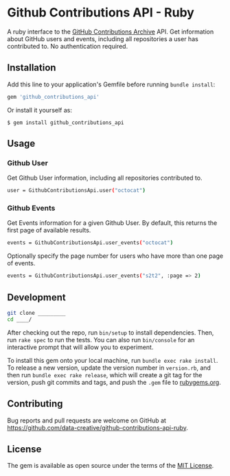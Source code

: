 # Github Contributions API - Ruby

A ruby interface to the [GitHub Contributions Archive](https://githubcontributions.io) API. Get information about GitHub users and events, including all repositories a user has contributed to. No authentication required.

## Installation

Add this line to your application's Gemfile before running `bundle install`:

```ruby
gem 'github_contributions_api'
```

Or install it yourself as:

    $ gem install github_contributions_api

## Usage

### Github User

Get Github User information, including all repositories contributed to.

```` sh
user = GithubContributionsApi.user("octocat")
````

### Github Events

Get Events information for a given Github User. By default, this returns the first page of available results.

```` sh
events = GithubContributionsApi.user_events("octocat")
````

Optionally specify the page number for users who have more than one page of events.

```` sh
events = GithubContributionsApi.user_events("s2t2", :page => 2)
````

## Development

```` sh
git clone _________
cd ____/
````

After checking out the repo, run `bin/setup` to install dependencies. Then, run `rake spec` to run the tests. You can also run `bin/console` for an interactive prompt that will allow you to experiment.

To install this gem onto your local machine, run `bundle exec rake install`. To release a new version, update the version number in `version.rb`, and then run `bundle exec rake release`, which will create a git tag for the version, push git commits and tags, and push the `.gem` file to [rubygems.org](https://rubygems.org).

## Contributing

Bug reports and pull requests are welcome on GitHub at https://github.com/data-creative/github-contributions-api-ruby.

## License

The gem is available as open source under the terms of the [MIT License](http://opensource.org/licenses/MIT).

